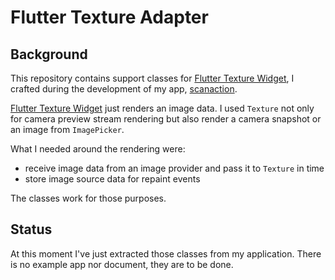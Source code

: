 Flutter Texture Adapter
=======================

Background
-------------

This repository contains support classes for [Flutter Texture Widget][], I crafted during the development of my app, [scanaction][].

[Flutter Texture Widget][] just renders an image data.
I used `Texture` not only for camera preview stream rendering but also render a camera snapshot or an image from `ImagePicker`.

What I needed around the rendering were:
- receive image data from an image provider and pass it to `Texture` in time
- store image source data for repaint events

The classes work for those purposes.

Status
-------

At this moment I've just extracted those classes from my application. There is no example app nor document, they are to be done.

[Flutter Texture Widget]: https://docs.flutter.io/flutter/widgets/Texture-class.html
[scanaction]: http://bit.ly/itunes-scanaction-us
